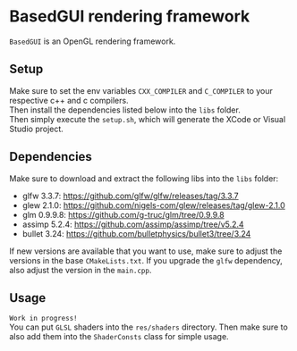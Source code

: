 # BasedGUI rendering framework
`BasedGUI` is an OpenGL rendering framework.<br>

## Setup
Make sure to set the env variables `CXX_COMPILER` and `C_COMPILER` to your respective c++ and c compilers.<br>
Then install the dependencies listed below into the `libs` folder.<br>
Then simply execute the `setup.sh`, which will generate the XCode or Visual Studio project.<br>

## Dependencies
Make sure to download and extract the following libs into the `libs` folder:
- glfw 3.3.7: https://github.com/glfw/glfw/releases/tag/3.3.7
- glew 2.1.0: https://github.com/nigels-com/glew/releases/tag/glew-2.1.0
- glm 0.9.9.8: https://github.com/g-truc/glm/tree/0.9.9.8
- assimp 5.2.4: https://github.com/assimp/assimp/tree/v5.2.4
- bullet 3.24: https://github.com/bulletphysics/bullet3/tree/3.24

If new versions are available that you want to use, make sure to adjust the versions in the base `CMakeLists.txt`.
If you upgrade the `glfw` dependency, also adjust the version in the `main.cpp`.

## Usage
`Work in progress!`<br>
You can put `GLSL` shaders into the `res/shaders` directory. Then make sure to also add them into the `ShaderConsts` class for simple usage.<br>
